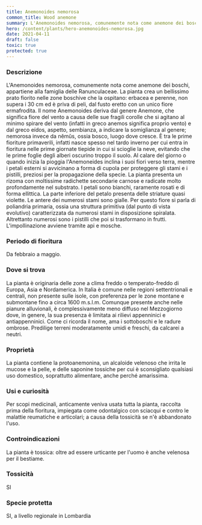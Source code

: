 ```yaml
---
title: Anemonoides nemorosa
common_title: Wood anemone
summary: L'Anemonoides nemorosa, comunemente nota come anemone dei boschi, appartiene alla famiglia delle Ranunculaceae.
hero: /content/plants/hero-anemonoides-nemorosa.jpg
date: 2021-04-11
draft: false
toxic: true
protected: true
---
```

### Descrizione
L'Anemonoides nemorosa, comunemente nota come anemone dei boschi, appartiene alla famiglia delle Ranunculaceae.
La pianta crea un bellissimo prato fiorito nelle zone boschive che la ospitano: erbacea e perenne, non supera i 30 cm ed è priva di peli, dal fusto eretto con un unico fiore ermafrodita.
Il nome Anemonoides deriva dal genere Anemone, che significa fiore del vento a causa delle sue fragili corolle che si agitano al minimo spirare del vento (infatti in greco anemos significa proprio vento) e dal greco eídos, aspetto, sembianza, a indicare la somiglianza al genere; nemorosa invece da nĕmŭs, ossia bosco, luogo dove cresce.
È tra le prime fioriture primaverili, infatti nasce spesso nel tardo inverno per cui entra in fioritura nelle prime giornate tiepide in cui si scioglie la neve, evitando che le prime foglie degli alberi oscurino troppo il suolo. Al calare del giorno o quando inizia la pioggia l'Anemoneides inclina i suoi fiori verso terra, mentre i petali esterni si avvicinano a forma di cupola per proteggere gli stami e i pistilli, preziosi per la propagazione della specie.
La pianta presenta un rizoma con moltissime radichette secondarie carnose e radicate molto profondamente nel substrato.
I petali sono bianchi, raramente rosati e di forma ellittica. La parte inferiore del petalo presenta delle striature quasi violette. Le antere dei numerosi stami sono gialle. Per questo fiore si parla di poliandria primaria, ossia una struttura primitiva (dal punto di vista evolutivo) caratterizzata da numerosi stami in disposizione spiralata. Altrettanto numerosi sono i pistilli che poi si trasformano in frutti.
L'impollinazione avviene tramite api e mosche.

### Periodo di fioritura
Da febbraio a maggio.

### Dove si trova
La pianta è originaria delle zone a clima freddo o temperato-freddo di Europa, Asia e Nordamerica. In Italia è comune nelle regioni settentrionali e centrali, non presente sulle isole, con preferenza per le zone montane e submontane fino a circa 1600 m.s.l.m. Comunque presente anche nelle pianure alluvionali, è complessivamente meno diffuso nel Mezzogiorno dove, in genere, la sua presenza è limitata ai rilievi appenninici e antiappenninici.
Come ci ricorda il nome, ama i sottoboschi e le radure ombrose. Predilige terreni moderatamente umidi e freschi, da calcarei a neutri.

### Proprietà
La pianta contiene la protoanemonina, un alcaloide velenoso che irrita le mucose e la pelle, e delle saponine tossiche per cui è sconsigliato qualsiasi uso domestico, soprattutto alimentare, anche perché amarissima.

### Usi e curiosità
Per scopi medicinali, anticamente veniva usata tutta la pianta, raccolta prima della fioritura, impiegata come odontalgico con sciacqui e contro le malattie reumatiche e articolari; a causa della tossicità se n'è abbandonato l'uso.

### Controindicazioni
La pianta è tossica: oltre ad essere urticante per l'uomo è anche velenosa per il bestiame.

### Tossicità
SI

### Specie protetta
SI, a livello regionale in Lombardia
